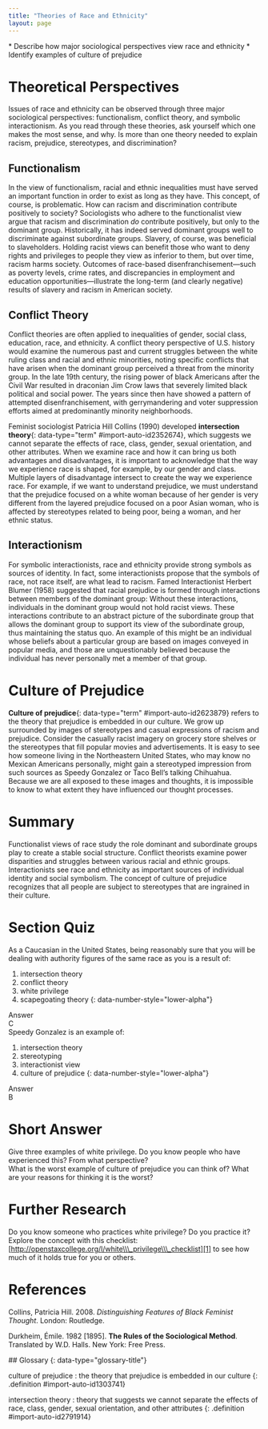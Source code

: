 ```yaml
---
title: "Theories of Race and Ethnicity"
layout: page
---
```



<div data-type="abstract" markdown="1">
* Describe how major sociological perspectives view race and ethnicity
* Identify examples of culture of prejudice

</div>

# Theoretical Perspectives

Issues of race and ethnicity can be observed through three major sociological perspectives: functionalism, conflict theory, and symbolic interactionism. As you read through these theories, ask yourself which one makes the most sense, and why. Is more than one theory needed to explain racism, prejudice, stereotypes, and discrimination?

## Functionalism

In the view of functionalism, racial and ethnic inequalities must have served an important function in order to exist as long as they have. This concept, of course, is problematic. How can racism and discrimination contribute positively to society? Sociologists who adhere to the functionalist view argue that racism and discrimination *do* contribute positively, but only to the dominant group. Historically, it has indeed served dominant groups well to discriminate against subordinate groups. Slavery, of course, was beneficial to slaveholders. Holding racist views can benefit those who want to deny rights and privileges to people they view as inferior to them, but over time, racism harms society. Outcomes of race-based disenfranchisement—such as poverty levels, crime rates, and discrepancies in employment and education opportunities—illustrate the long-term (and clearly negative) results of slavery and racism in American society.

## Conflict Theory

Conflict theories are often applied to inequalities of gender, social class, education, race, and ethnicity. A conflict theory perspective of U.S. history would examine the numerous past and current struggles between the white ruling class and racial and ethnic minorities, noting specific conflicts that have arisen when the dominant group perceived a threat from the minority group. In the late 19th century, the rising power of black Americans after the Civil War resulted in draconian Jim Crow laws that severely limited black political and social power. The years since then have showed a pattern of attempted disenfranchisement, with gerrymandering and voter suppression efforts aimed at predominantly minority neighborhoods.

Feminist sociologist Patricia Hill Collins (1990) developed **intersection theory**{: data-type="term" #import-auto-id2352674}, which suggests we cannot separate the effects of race, class, gender, sexual orientation, and other attributes. When we examine race and how it can bring us both advantages and disadvantages, it is important to acknowledge that the way we experience race is shaped, for example, by our gender and class. Multiple layers of disadvantage intersect to create the way we experience race. For example, if we want to understand prejudice, we must understand that the prejudice focused on a white woman because of her gender is very different from the layered prejudice focused on a poor Asian woman, who is affected by stereotypes related to being poor, being a woman, and her ethnic status.

## Interactionism

For symbolic interactionists, race and ethnicity provide strong symbols as sources of identity. In fact, some interactionists propose that the symbols of race, not race itself, are what lead to racism. Famed Interactionist Herbert Blumer (1958) suggested that racial prejudice is formed through interactions between members of the dominant group: Without these interactions, individuals in the dominant group would not hold racist views. These interactions contribute to an abstract picture of the subordinate group that allows the dominant group to support its view of the subordinate group, thus maintaining the status quo. An example of this might be an individual whose beliefs about a particular group are based on images conveyed in popular media, and those are unquestionably believed because the individual has never personally met a member of that group.

# Culture of Prejudice

**Culture of prejudice**{: data-type="term" #import-auto-id2623879} refers to the theory that prejudice is embedded in our culture. We grow up surrounded by images of stereotypes and casual expressions of racism and prejudice. Consider the casually racist imagery on grocery store shelves or the stereotypes that fill popular movies and advertisements. It is easy to see how someone living in the Northeastern United States, who may know no Mexican Americans personally, might gain a stereotyped impression from such sources as Speedy Gonzalez or Taco Bell’s talking Chihuahua. Because we are all exposed to these images and thoughts, it is impossible to know to what extent they have influenced our thought processes.

# Summary

Functionalist views of race study the role dominant and subordinate groups play to create a stable social structure. Conflict theorists examine power disparities and struggles between various racial and ethnic groups. Interactionists see race and ethnicity as important sources of individual identity and social symbolism. The concept of culture of prejudice recognizes that all people are subject to stereotypes that are ingrained in their culture.

# Section Quiz

<div data-type="exercise" class="exercise" data-element-type="section-quiz">
<div data-type="problem" class="problem" markdown="1">
As a Caucasian in the United States, being reasonably sure that you will be dealing with authority figures of the same race as you is a result of:

1.  intersection theory
2.  conflict theory
3.  white privilege
4.  scapegoating theory
{: data-number-style="lower-alpha"}

</div>
<div data-type="solution" class="solution" markdown="1">
<div data-type="title">
Answer
</div>
C

</div>
</div>

<div data-type="exercise" class="exercise" data-element-type="section-quiz">
<div data-type="problem" class="problem" markdown="1">
Speedy Gonzalez is an example of:

1.  intersection theory
2.  stereotyping
3.  interactionist view
4.  culture of prejudice
{: data-number-style="lower-alpha"}

</div>
<div data-type="solution" class="solution" markdown="1">
<div data-type="title">
Answer
</div>
B

</div>
</div>

# Short Answer

<div data-type="exercise" class="exercise" data-element-type="short-answer">
<div data-type="problem" class="problem" markdown="1">
Give three examples of white privilege. Do you know people who have experienced this? From what perspective?

</div>
</div>

<div data-type="exercise" class="exercise" data-element-type="short-answer">
<div data-type="problem" class="problem" markdown="1">
What is the worst example of culture of prejudice you can think of? What are your reasons for thinking it is the worst?

</div>
</div>

# Further Research

Do you know someone who practices white privilege? Do you practice it? Explore the concept with this checklist: [http://openstaxcollege.org/l/white\\\_privilege\\\_checklist][1] to see how much of it holds true for you or others.

# References

Collins, Patricia Hill. 2008. *Distinguishing Features of Black Feminist Thought*. London: Routledge.

Durkheim, Émile. 1982 \[1895\]. **The Rules of the Sociological Method**. Translated by W.D. Halls. New York: Free Press.

<div data-type="glossary" markdown="1">
## Glossary
{: data-type="glossary-title"}

culture of prejudice
: the theory that prejudice is embedded in our culture
{: .definition #import-auto-id1303741}

intersection theory
: theory that suggests we cannot separate the effects of race, class, gender, sexual orientation, and other attributes
{: .definition #import-auto-id2791914}

</div>



[1]: http://openstaxcollege.org/l/white_privilege_checklist
